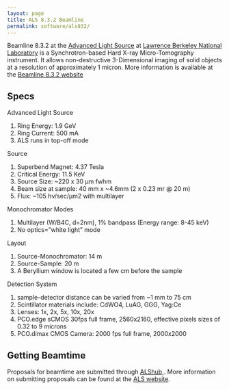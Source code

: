 ```yaml
---
layout: page
title: ALS 8.3.2 Beamline
permalink: software/als832/
---
```


Beamline 8.3.2 at the [Advanced Light Source](http://als.lbl.gov/) at [Lawrence Berkeley National Laboratory](http://www.lbl.gov/) is a Synchrotron-based Hard X-ray Micro-Tomography instrument. It allows non-destructive 3-Dimensional imaging of solid objects at a resolution of approximately 1 micron. More information is available at the [Beamline 8.3.2 website](http://microct.lbl.gov/)

## Specs

Advanced Light Source
1. Ring Energy: 1.9 GeV
2. Ring Current: 500 mA
3. ALS runs in top-off mode

Source
1. Superbend Magnet: 4.37 Tesla
2. Critical Energy: 11.5 KeV
3. Source Size: ~220 x 30 μm fwhm
4. Beam size at sample: 40 mm x ~4.6mm (2 x 0.23 mr @ 20 m)
5. Flux: ~105 hν/sec/μm2 with multilayer

Monochromator Modes
1. Multilayer (W/B4C, d=2nm), 1% bandpass (Energy range: 8-45 keV)
2. No optics=”white light” mode

Layout
1. Source-Monochromator: 14 m 
2. Source-Sample: 20 m
3. A Beryllium window is located a few cm before the sample

Detection System
1. sample-detector distance can be varied from ~1 mm to 75 cm
2. Scintillator materials include: CdWO4, LuAG, GGG, Yag:Ce
3. Lenses: 1x, 2x, 5x, 10x, 20x
4. PCO.edge sCMOS 30fps full frame, 2560x2160, effective pixels sizes of 0.32 to 9 microns 
5. PCO.dimax CMOS Camera: 2000 fps full frame, 2000x2000

## Getting Beamtime

Proposals for beamtime are submitted through [ALShub,](https://alshub.als.lbl.gov/). More information on submitting proposals can be found at the [ALS website](http://als.lbl.gov/).
